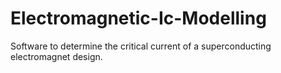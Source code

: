 # Electromagnetic-Ic-Modelling
Software to determine the critical current of a superconducting electromagnet design.
